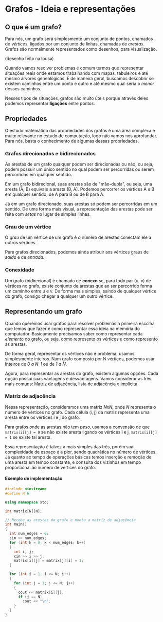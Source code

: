 # Grafos - Ideia e representações

## O que é um grafo?

Para nós, um grafo será simplesmente um conjunto de pontos, chamados de _vértices_, ligados por um conjunto de linhas, chamadas de _arestas_. Grafos são normalmente representados como desenhos, para visualização.

(desenho feito na lousa)

Quando vamos resolver problemas é comum termos que representar situações reais onde estamos trabalhando com mapas, tabuleiros e até mesmo árvores genealógicas. E de maneira geral, buscamos descobrir se existem caminhos entre um ponto e outro e até mesmo qual seria o _menor_ desses caminhos.

Nesses tipos de situações, grafos são muito úteis porque através deles podemos representar **ligações** entre pontos.

## Propriedades

O estudo matemático das propriedades dos grafos é uma área complexa e muito relevante no estudo de computação, logo não vamos nos aprofundar. Para nós, basta o conhecimento de algumas dessas propriedades.

### Grafos direcionados e bidirecionados

As arestas de um grafo qualquer podem ser direcionadas ou não, ou seja, podem possuir um único sentido no qual podem ser percorridas ou serem percorridas em qualquer sentido.

Em um grafo bidirecional, suas arestas são de "mão-dupla", ou seja, uma aresta (A, B) equivale a aresta (B, A). Podemos percorrer os vértices A e B em qualquer sentido, de A para B ou de B para A.

Já em um grafo direcionado, suas arestas só podem ser percorridas em um sentido. De uma forma mais visual, a representação das arestas pode ser feita com _setas_ no lugar de simples linhas.

### Grau de um vértice

O _grau_ de um vértice de um grafo é o número de arestas conectam ele a outros vértices.

Para grafos direcionados, podemos ainda atribuir aos vértices graus de _saída_ e de _entrada_.

### Conexidade

Um grafo (bidirecional) é chamado de **conexo** se, para todo par (u, v) de vértices no grafo, existe conjunto de arestas que ao ser percorrido forma um caminho entre u e v. De forma mais simples, saíndo de qualquer vértice do grafo, consigo chegar a qualquer um outro vértice.

## Representando um grafo

Quando queremos usar grafos para resolver problemas a primeira escolha que temos que fazer é como representar essa ideia na memória do computador. Basicamente precisamos saber como representar cada _elemento_ do grafo, ou seja, como represento os vértices e como represento as arestas.

De forma geral, representar os vértices não é problema, usamos simplesmente inteiros. Num grafo composto por N vértices, podemos usar inteiros de _0 a N-1_ ou de _1 a N_.

Agora, para representar as arestas do grafo, existem algumas opções. Cada opção possui suas vantagens e desvantagens. Vamos considerar as três mais comuns: Matriz de adjacência, lista de adjacência e implícita.

### Matriz de adjacência

Nessa representação, consideramos uma matriz _NxN_, onde _N_ representa o número de vértices no grafo. Cada célula (i, j) da matriz representa uma aresta entre os vértices i e j do grafo.

Para grafos onde as arestas não tem _peso_, usamos a convensão de que `matrix[i][j] = 0` se não existe aresta ligando os vértices i e j, `matrix[i][j] = 1` se existe tal aresta.

Essa representação é talvez a mais simples das três, porém sua complexidade de espaço é a pior, sendo quadrática no número de vértices. Já quanto ao tempo de operações básicas temos inserção e remoção de uma aresta em tempo constante, e consulta dos vizinhos em tempo proporcional ao número de vértices do grafo.

#### Exemplo de implementação

```c++
#include <iostream>
#define N 6

using namespace std;

int matrix[N][N];

// Recebe as arestas do grafo e monta a matriz de adjacência
int main()
{
  int num_edges = 0;
  cin >> num_edges;
  for (int k = 0; k < num_edges; k++)
  {
    int i, j;
    cin >> i >> j;
    matrix[i][j] = matrix[j][i] = 1;
  }

  for (int i = 1; i <= N; i++)
  {
    for (int j = 1; j <= N; j++)
    {
      cout << matrix[i][j];
      if (j == N)
        cout << "\n";
    }
  }
}
```
